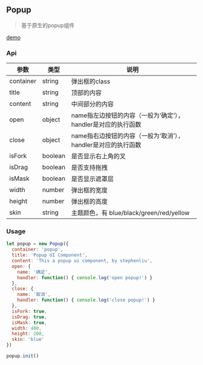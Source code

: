 ## Popup

> 基于原生的popup组件

[demo](http://stephenlyao.github.io/FESpring/UI/dist/)

### Api

参数 | 类型 | 说明
-- | -- | --
container | string | 弹出框的class
title | string | 顶部的内容
content | string | 中间部分的内容
open | object | name指左边按钮的内容（一般为‘确定’）， handler是对应的执行函数
close | object | name指右边按钮的内容（一般为‘取消’）， handler是对应的执行函数
isFork | boolean | 是否显示右上角的叉
isDrag | boolean | 是否支持拖拽
isMask | boolean | 是否显示遮罩层
width | number | 弹出框的宽度
height | number | 弹出框的高度
skin | string | 主题颜色，有 blue/black/green/red/yellow


### Usage

```javascript
let popup = new Popup({
  container: 'popup',
  title: 'Popup UI Component',
  content: 'This a popup ui component, by stephenliu',
  open: {
    name: '确定',
    handler: function() { console.log('open popup!') }
  },
  close: {
    name: '取消',
    handler: function() { console.log('close popup!') }
  },
  isFork: true,
  isDrag: true,
  isMask: true,
  width: 400,
  height: 200,
  skin: 'blue'
})

popup.init()
```

